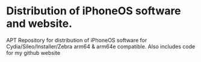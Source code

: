 # Distribution of iPhoneOS software and website.
APT Repository for distribution of iPhoneOS software for Cydia/Sileo/Installer/Zebra arm64 & arm64e compatible. Also includes code for my github website
